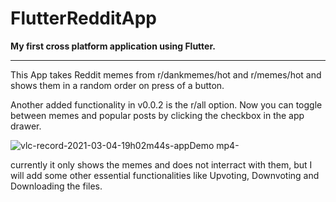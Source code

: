 # FlutterRedditApp
__My first cross platform application using Flutter.__
___
This App takes Reddit memes from r/dankmemes/hot and r/memes/hot and shows them in a random order on press of a button.

Another added functionality in v0.0.2 is the r/all option. Now you can toggle between memes and popular posts by clicking the checkbox in the app drawer.




![vlc-record-2021-03-04-19h02m44s-appDemo mp4-](https://user-images.githubusercontent.com/55924890/109972248-18e33880-7d1d-11eb-9bef-af4a0e818b0f.gif)




currently it only shows the memes and does not interract with them, but I will add some other essential functionalities like Upvoting, Downvoting and Downloading the files.
